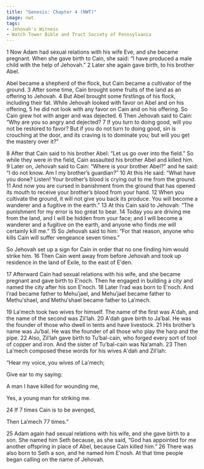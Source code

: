 ```yaml
---
title: "Genesis: Chapter 4 (NWT)"
image: nwt
tags:
- Jehovah's Witness
- Watch Tower Bible and Tract Society of Pennsylvania
---
```

1 Now Adam had sexual relations with his wife Eve, and she became pregnant. When she gave birth to Cain, she said: “I have produced a male child with the help of Jehovah.” 2 Later she again gave birth, to his brother Abel.

Abel became a shepherd of the flock, but Cain became a cultivator of the ground. 3 After some time, Cain brought some fruits of the land as an offering to Jehovah. 4 But Abel brought some firstlings of his flock, including their fat. While Jehovah looked with favor on Abel and on his offering, 5 he did not look with any favor on Cain and on his offering. So Cain grew hot with anger and was dejected. 6 Then Jehovah said to Cain: “Why are you so angry and dejected? 7 If you turn to doing good, will you not be restored to favor? But if you do not turn to doing good, sin is crouching at the door, and its craving is to dominate you; but will you get the mastery over it?”

8 After that Cain said to his brother Abel: “Let us go over into the field.” So while they were in the field, Cain assaulted his brother Abel and killed him. 9 Later on, Jehovah said to Cain: “Where is your brother Abel?” and he said: “I do not know. Am I my brother’s guardian?” 10 At this He said: “What have you done? Listen! Your brother’s blood is crying out to me from the ground. 11 And now you are cursed in banishment from the ground that has opened its mouth to receive your brother’s blood from your hand. 12 When you cultivate the ground, it will not give you back its produce. You will become a wanderer and a fugitive in the earth.” 13 At this Cain said to Jehovah: “The punishment for my error is too great to bear. 14 Today you are driving me from the land, and I will be hidden from your face; and I will become a wanderer and a fugitive on the earth, and anyone who finds me will certainly kill me.” 15 So Jehovah said to him: “For that reason, anyone who kills Cain will suffer vengeance seven times.”

So Jehovah set up a sign for Cain in order that no one finding him would strike him. 16 Then Cain went away from before Jehovah and took up residence in the land of Exile, to the east of Eʹden.

17 Afterward Cain had sexual relations with his wife, and she became pregnant and gave birth to Eʹnoch. Then he engaged in building a city and named the city after his son Eʹnoch. 18 Later Iʹrad was born to Eʹnoch. And Iʹrad became father to Mehuʹjael, and Mehuʹjael became father to Methuʹshael, and Methuʹshael became father to Laʹmech.

19 Laʹmech took two wives for himself. The name of the first was Aʹdah, and the name of the second was Zilʹlah. 20 Aʹdah gave birth to Jaʹbal. He was the founder of those who dwell in tents and have livestock. 21 His brother’s name was Juʹbal. He was the founder of all those who play the harp and the pipe. 22 Also, Zilʹlah gave birth to Tuʹbal-cain, who forged every sort of tool of copper and iron. And the sister of Tuʹbal-cain was Naʹamah. 23 Then Laʹmech composed these words for his wives Aʹdah and Zilʹlah:

“Hear my voice, you wives of Laʹmech;

Give ear to my saying:

A man I have killed for wounding me,

Yes, a young man for striking me.

24 If 7 times Cain is to be avenged,

Then Laʹmech 77 times.”

25 Adam again had sexual relations with his wife, and she gave birth to a son. She named him Seth because, as she said, “God has appointed for me another offspring in place of Abel, because Cain killed him.” 26 There was also born to Seth a son, and he named him Eʹnosh. At that time people began calling on the name of Jehovah.